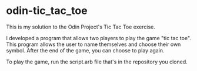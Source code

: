 # odin-tic_tac_toe

This is my solution to the Odin Project's Tic Tac Toe exercise.

I developed a program that allows two players to play the game "tic tac toe". This program allows the user to name themselves and choose their own symbol. After the end of the game, you can choose to play again.

To play the game, run the script.arb file that's in the repository you cloned. 
